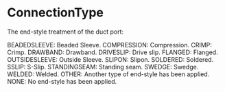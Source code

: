 ConnectionType
==============

The end-style treatment of the duct port:

BEADEDSLEEVE: Beaded Sleeve.
COMPRESSION: Compression.
CRIMP: Crimp.
DRAWBAND: Drawband.
DRIVESLIP: Drive slip.
FLANGED: Flanged.
OUTSIDESLEEVE: Outside Sleeve.
SLIPON: Slipon.
SOLDERED: Soldered.
SSLIP: S-Slip.
STANDINGSEAM: Standing seam.
SWEDGE: Swedge.
WELDED: Welded.
OTHER: Another type of end-style has been applied.
NONE: No end-style has been applied.
